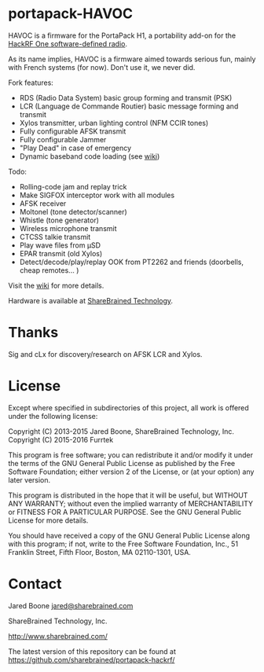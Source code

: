 # portapack-HAVOC

HAVOC is a firmware for the PortaPack H1, a portability add-on for the [HackRF One software-defined radio](http://greatscottgadgets.com/hackrf/).

As its name implies, HAVOC is a firmware aimed towards serious fun, mainly with French systems (for now).
Don't use it, we never did.

Fork features:
* RDS (Radio Data System) basic group forming and transmit (PSK)
* LCR (Language de Commande Routier) basic message forming and transmit
* Xylos transmitter, urban lighting control (NFM CCIR tones)
* Fully configurable AFSK transmit
* Fully configurable Jammer
* "Play Dead" in case of emergency
* Dynamic baseband code loading (see [wiki](https://github.com/furrtek/portapack-havoc/wiki))

Todo:
* Rolling-code jam and replay trick
* Make SIGFOX interceptor work with all modules
* AFSK receiver
* Moltonel (tone detector/scanner)
* Whistle (tone generator)
* Wireless microphone transmit
* CTCSS talkie transmit
* Play wave files from µSD
* EPAR transmit (old Xylos)
* Detect/decode/play/replay OOK from PT2262 and friends (doorbells, cheap remotes... )

Visit the [wiki](https://github.com/furrtek/portapack-havoc/wiki) for more details.

Hardware is available at [ShareBrained Technology](http://sharebrained.com/portapack).

# Thanks

Sig and cLx for discovery/research on AFSK LCR and Xylos.

# License

Except where specified in subdirectories of this project, all work is offered under the following license:

Copyright (C) 2013-2015 Jared Boone, ShareBrained Technology, Inc.
Copyright (C) 2015-2016 Furrtek

This program is free software; you can redistribute it and/or
modify it under the terms of the GNU General Public License
as published by the Free Software Foundation; either version 2
of the License, or (at your option) any later version.

This program is distributed in the hope that it will be useful,
but WITHOUT ANY WARRANTY; without even the implied warranty of
MERCHANTABILITY or FITNESS FOR A PARTICULAR PURPOSE.  See the
GNU General Public License for more details.

You should have received a copy of the GNU General Public License
along with this program; if not, write to the Free Software
Foundation, Inc., 51 Franklin Street, Fifth Floor, Boston, MA
02110-1301, USA.

# Contact

Jared Boone <jared@sharebrained.com>

ShareBrained Technology, Inc.

<http://www.sharebrained.com/>

The latest version of this repository can be found at
https://github.com/sharebrained/portapack-hackrf/
